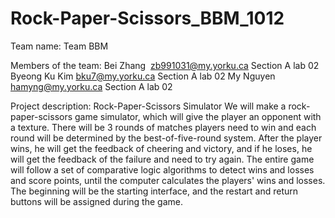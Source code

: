 # Rock-Paper-Scissors_BBM_1012
Team name: Team BBM

Members of the team:
Bei Zhang  zb991031@my.yorku.ca Section A lab 02
Byeong Ku Kim bku7@my.yorku.ca Section A lab 02
My Nguyen hamyng@my.yorku.ca Section A lab 02

Project description:
Rock-Paper-Scissors Simulator
We will make a rock-paper-scissors game simulator, which will give the player an opponent with a texture. There will be 3 rounds of matches players need to win and each round will be determined by the best-of-five-round system. After the player wins, he will get the feedback of cheering and victory, and if he loses, he will get the feedback of the failure and need to try again. The entire game will follow a set of comparative logic algorithms to detect wins and losses and score points, until the computer calculates the players' wins and losses. The beginning will be the starting interface, and the restart and return buttons will be assigned during the game.
